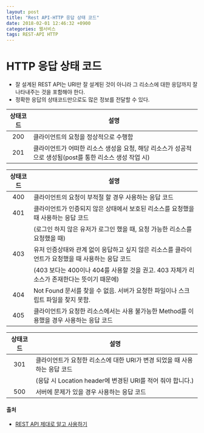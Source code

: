 ```yaml
---
layout: post
title: "Rest API-HTTP 응답 상태 코드"
date: 2018-02-01 12:46:32 +0900
categories: 웹서비스
tags: REST-API HTTP
---
```


# HTTP 응답 상태 코드

- 잘 설계된 REST API는 URI만 잘 설계된 것이 아니라 그 리소스에 대한 응답까지 잘 나타내주는 것을 포함해야 한다.
- 정확한 응답의 상태코드만으로도 많은 정보를 전달할 수 있다.

| <center>상태코드</center> | <center>설명</center>                                                                                    |
| :-----------------------: | :------------------------------------------------------------------------------------------------------- |
|            200            | 클라이언트의 요청을 정상적으로 수행함                                                                    |
|            201            | 클라이언트가 어떠한 리소스 생성을 요청, 해당 리소스가 성공적으로 생성됨(post를 통한 리소스 생성 작업 시) |

| <center>상태코드</center> | <center>설명</center>                                                                             |
| :-----------------------: | :------------------------------------------------------------------------------------------------ |
|            400            | 클라이언트의 요청이 부적절 할 경우 사용하는 응답 코드                                             |
|            401            | 클라이언트가 인증되지 않은 상태에서 보호된 리소스를 요청했을 때 사용하는 응답 코드                |
|                           | (로그인 하지 않은 유저가 로그인 했을 때, 요청 가능한 리소스를 요청했을 때)                        |
|            403            | 유저 인증상태와 관계 없이 응답하고 싶지 않은 리소스를 클라이언트가 요청했을 때 사용하는 응답 코드 |
|                           | (403 보다는 400이나 404를 사용할 것을 권고. 403 자체가 리소스가 존재한다는 뜻이기 때문에)         |
|            404            | Not Found 문서를 찾을 수 없음. 서버가 요청한 파일이나 스크립트 파일을 찾지 못함.                  |
|            405            | 클라이언트가 요청한 리소스에서는 사용 불가능한 Method를 이용했을 경우 사용하는 응답 코드          |

| <center>상태코드</center> | <center>설명</center>                                                     |
| :-----------------------: | :------------------------------------------------------------------------ |
|            301            | 클라이언트가 요청한 리소스에 대한 URI가 변경 되었을 때 사용하는 응답 코드 |
|                           | (응답 시 Location header에 변경된 URI를 적어 줘야 합니다.)                |
|            500            | 서버에 문제가 있을 경우 사용하는 응답 코드                                |

#### 출처

- [REST API 제대로 알고 사용하기](http://meetup.toast.com/posts/92)
